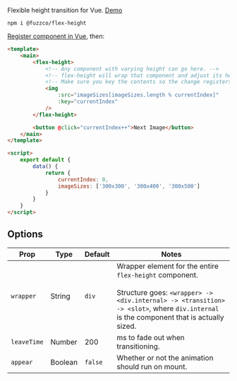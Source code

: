 Flexible height transition for Vue. [Demo](https://fuzzco.github.io/flex-height/)

`npm i @fuzzco/flex-height`

[Register component in Vue](https://vuejs.org/v2/guide/components-registration.html), then:

```html
<template>
    <main>
        <flex-height>
            <!-- Any component with varying height can go here. -->
            <!-- flex-height will wrap that component and adjust its height accordingly.-->
            <!-- Make sure you key the contents so the change registers! -->
            <img
                :src="imageSizes[imageSizes.length % currentIndex]"
                :key="currentIndex"
            />
        </flex-height>

        <button @click="currentIndex++">Next Image</button>
    </main>
</template>

<script>
    export default {
        data() {
            return {
                currentIndex: 0,
                imageSizes: ['300x300', '300x400', '300x500']
            }
        }
    }
</script>
```

## Options

| Prop        | Type    | Default | Notes                                                                                                                                                                                                   |
| ----------- | ------- | ------- | ------------------------------------------------------------------------------------------------------------------------------------------------------------------------------------------------------- |
| `wrapper`   | String  | `div`   | Wrapper element for the entire `flex-height` component.<br/><br/>Structure goes: `<wrapper> -> <div.internal> -> <transition> -> <slot>`, where `div.internal` is the component that is actually sized. |
| `leaveTime` | Number  | 200     | ms to fade out when transitioning.                                                                                                                                                                      |
| `appear`    | Boolean | `false` | Whether or not the animation should run on mount.                                                                                                                                                       |

